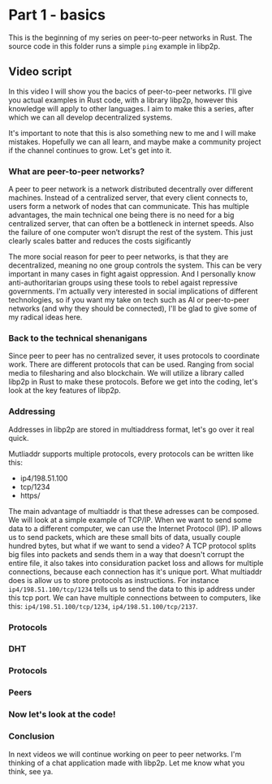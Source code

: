 # Part 1 - basics
This is the beginning of my series on peer-to-peer networks in Rust. The source code in this folder runs a simple `ping` example in libp2p.

## Video script
In this video I will show you the bacics of peer-to-peer networks. I'll give you actual examples in Rust code, with a library libp2p, however this knowledge will apply to other languages. I aim to make this a series, after which we can all develop decentralized systems.

It's important to note that this is also something new to me and I will make mistakes. Hopefully we can all learn, and maybe make a community project if the channel continues to grow. Let's get into it.

### **What are peer-to-peer networks?**
A peer to peer network is a network distributed decentrally over different machines. Instead of a centralized server, that every client connects to, users form a network of nodes that can communicate. This has multiple advantages, the main technical one being there is no need for a big centralized server, that can often be a bottleneck in internet speeds. Also the failure of one computer won’t disrupt the rest of the system. This just clearly scales batter and reduces the costs sigificantly

The more social reason for peer to peer networks, is that they are decentralized, meaning no one group controls the system. This can be very important in many cases in fight agaist oppression. And I personally know anti-authoritarian groups using these tools to rebel agaist repressive governments. I'm actually very interested in social implications of different technologies, so if you want my take on tech such as AI or peer-to-peer networks (and why they should be connected), I'll be glad to give some of my radical ideas here.

### **Back to the technical shenanigans**
Since peer to peer has no centralized sever, it uses protocols to coordinate work. There are different protocols that can be used. Ranging from social media to filesharing and also blockchain. We will utilize a library called libp2p in Rust to make these protocols. Before we get into the coding, let's look at the key features of libp2p.

### Addressing
Addresses in libp2p are stored in multiaddress format, let's go over it real quick.

Mutliaddr supports multiple protocols, every protocols can be written like this:
 - ip4/198.51.100
 - tcp/1234
 - https/

The main advantage of multiaddr is that these adresses can be composed. We will look at a simple example of TCP/IP. When we want to send some data to a different computer, we can use the Internet Protocol (IP). IP allows us to send packets, which are these small bits of data, usually couple hundred bytes, but what if we want to send a video? A TCP protocol splits big files into packets and sends them in a way that doesn't corrupt the entire file, it also takes into considuration packet loss and allows for multiple connections, because each connection has it's unique port. What multiaddr does is allow us to store protocols as instructions. For instance ``ip4/198.51.100/tcp/1234`` tells us to send the data to this ip address under this tcp port. We can have multiple connections between to computers, like this: ``ip4/198.51.100/tcp/1234``, ``ip4/198.51.100/tcp/2137``.

### Protocols


### DHT


### Protocols


### Peers


### **Now let's look at the code!**


### Conclusion
In next videos we will continue working on peer to peer networks. I'm thinking of a chat application made with libp2p. Let me know what you think, see ya.

